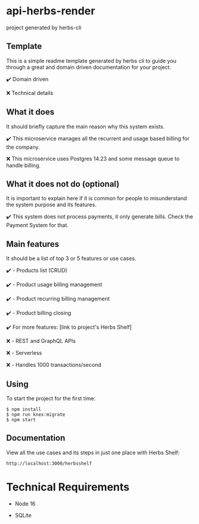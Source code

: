 # api-herbs-render

project generated by herbs-cli

## Template

This is a simple readme template generated by herbs cli to guide you through a great and domain driven documentation for your project.

✔️ Domain driven

❌ Technical details

## What it does

It should briefly capture the main reason why this system exists.

✔️ This microservice manages all the recurrent and usage based billing for the company.

❌ This microservice uses Postgres 14.23 and some message queue to handle billing.

## What it does not do (optional)

It is important to explain here if it is common for people to misunderstand the system purpose and its features.

✔️ This system does not process payments, it only generate bills. Check the Payment System for that.


## Main features

It should be a list of top 3 or 5 features or use cases.

✔️ - Products list (CRUD)

✔️ - Product usage billing management

✔️ - Product recurring billing management

✔️ - Product billing closing

✔️ For more features: [link to project's Herbs Shelf]

❌ - REST and GraphQL APIs

❌ - Serverless

❌ - Handles 1000 transactions/second

## Using

To start the project for the first time:

```
$ npm install
$ npm run knex:migrate 
$ npm start
```

## Documentation

View all the use cases and its steps in just one place with Herbs Shelf:

```
http://localhost:3000/herbsshelf
```

# Technical Requirements

- Node 16

- SQLite
